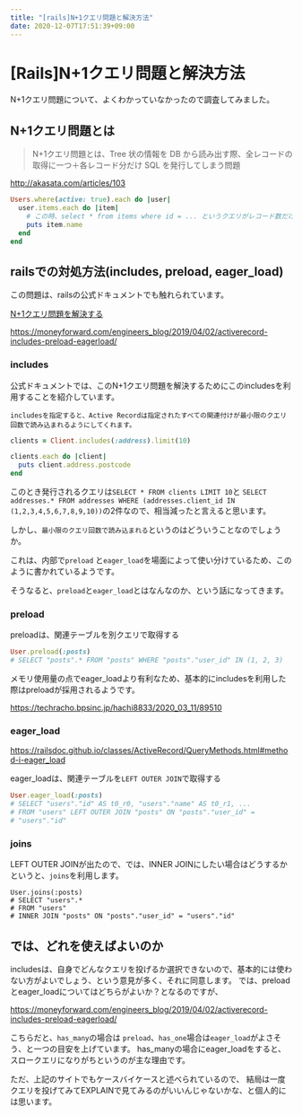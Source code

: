 ```yaml
---
title: "[rails]N+1クエリ問題と解決方法"
date: 2020-12-07T17:51:39+09:00
---
```


# [Rails]N+1クエリ問題と解決方法

N+1クエリ問題について、よくわかっていなかったので調査してみました。

## N+1クエリ問題とは

> N+1クエリ問題とは、Tree 状の情報を DB から読み出す際、全レコードの取得に一つ＋各レコード分だけ SQL を発行してしまう問題

http://akasata.com/articles/103

```Ruby
Users.where(active: true).each do |user|
  user.items.each do |item|
    # この時、select * from items where id = ... というクエリがレコード数だけ投げられる
    puts item.name
  end
end
```

## railsでの対処方法(includes, preload, eager_load)

この問題は、railsの公式ドキュメントでも触れられています。

[N+1クエリ問題を解決する](https://railsguides.jp/active_record_querying.html#%E9%96%A2%E9%80%A3%E4%BB%98%E3%81%91%E3%82%92%E4%B8%80%E6%8B%AC%E8%AA%AD%E3%81%BF%E8%BE%BC%E3%81%BF%E3%81%99%E3%82%8B
)

https://moneyforward.com/engineers_blog/2019/04/02/activerecord-includes-preload-eagerload/

### includes

公式ドキュメントでは、このN+1クエリ問題を解決するためにこのincludesを利用することを紹介しています。

`includesを指定すると、Active Recordは指定されたすべての関連付けが最小限のクエリ回数で読み込まれるようにしてくれます。`

```Ruby
clients = Client.includes(:address).limit(10)

clients.each do |client|
  puts client.address.postcode
end
```
このとき発行されるクエリは`SELECT * FROM clients LIMIT 10`と `SELECT addresses.* FROM addresses WHERE (addresses.client_id IN (1,2,3,4,5,6,7,8,9,10))`の2件なので、相当減ったと言えると思います。

しかし、`最小限のクエリ回数で読み込まれる`というのはどういうことなのでしょうか。

これは、内部で`preload` と`eager_load`を場面によって使い分けているため、このように書かれているようです。

そうなると、`preload`と`eager_load`とはなんなのか、という話になってきます。

### preload

preloadは、関連テーブルを別クエリで取得する

```Ruby
User.preload(:posts)
# SELECT "posts".* FROM "posts" WHERE "posts"."user_id" IN (1, 2, 3)
```

メモリ使用量の点でeager_loadより有利なため、基本的にincludesを利用した際はpreloadが採用されるようです。

https://techracho.bpsinc.jp/hachi8833/2020_03_11/89510

### eager_load

https://railsdoc.github.io/classes/ActiveRecord/QueryMethods.html#method-i-eager_load

eager_loadは、関連テーブルを`LEFT OUTER JOIN`で取得する

```Ruby
User.eager_load(:posts)
# SELECT "users"."id" AS t0_r0, "users"."name" AS t0_r1, ...
# FROM "users" LEFT OUTER JOIN "posts" ON "posts"."user_id" =
# "users"."id"
```


### joins

LEFT OUTER JOINが出たので、では、INNER JOINにしたい場合はどうするかというと、`joins`を利用します。

```
User.joins(:posts)
# SELECT "users".*
# FROM "users"
# INNER JOIN "posts" ON "posts"."user_id" = "users"."id"
```

## では、どれを使えばよいのか

includesは、自身でどんなクエリを投げるか選択できないので、基本的には使わない方がよいでしょう、という意見が多く、それに同意します。
では、preloadとeager_loadについてはどちらがよいか？となるのですが、

https://moneyforward.com/engineers_blog/2019/04/02/activerecord-includes-preload-eagerload/

こちらだと、`has_many`の場合は `preload`、`has_one`場合は`eager_load`がよさそう、と一つの目安を上げています。
has_manyの場合にeager_loadをすると、スロークエリになりがちというのが主な理由です。

ただ、上記のサイトでもケースバイケースと述べられているので、
結局は一度クエリを投げてみてEXPLAINで見てみるのがいいんじゃないかな、と個人的には思います。

